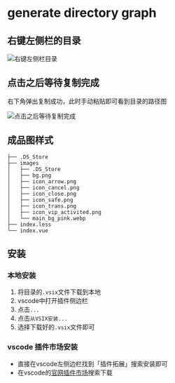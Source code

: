 # generate directory graph

## 右键左侧栏的目录
![右键左侧栏目录](https://tva1.sinaimg.cn/large/e6c9d24ely1h3ie42tbgmj20g80kw755.jpg)


## 点击之后等待复制完成

右下角弹出复制成功，此时手动粘贴即可看到目录的路径图

![点击之后等待复制完成](https://tva1.sinaimg.cn/large/e6c9d24ely1h3ie5fr9ssj210g07at9d.jpg)

## 成品图样式

```
├── .DS_Store
├── images
│   ├── .DS_Store
│   ├── bg.png
│   ├── icon_arrow.png
│   ├── icon_cancel.png
│   ├── icon_close.png
│   ├── icon_safe.png
│   ├── icon_trans.png
│   ├── icon_vip_activited.png
│   └── main_bg_pink.webp
├── index.less
└── index.vue
```



## 安装

### 本地安装

1. 将目录的`.vsix`文件下载到本地
2. vscode中打开插件侧边栏
3. 点击`...`
4. 点击`从VSIX安装...`
5. 选择下载好的`.vsix`文件即可

### vscode 插件市场安装

* 直接在vscode左侧边栏找到「插件拓展」搜索安装即可
* 在vscode的[官网插件市场](https://marketplace.visualstudio.com/)搜索下载
